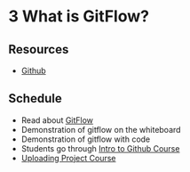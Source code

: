 # 3 What is GitFlow?

## Resources

-   [Github](https://github.com/)

## Schedule

-   Read about [GitFlow](https://guides.github.com/introduction/flow/)
-   Demonstration of gitflow on the whiteboard
-   Demonstration of gitflow with code
-   Students go through [Intro to Github Course](https://lab.github.com/githubtraining/introduction-to-github)
-   [Uploading Project Course](https://lab.github.com/githubtraining/uploading-your-project-to-github)
